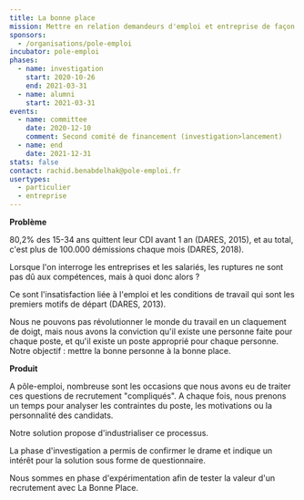 ```yaml
---
title: La bonne place
mission: Mettre en relation demandeurs d'emploi et entreprise de façon à ce que cela dure
sponsors:
  - /organisations/pole-emploi
incubator: pole-emploi
phases:
  - name: investigation
    start: 2020-10-26
    end: 2021-03-31
  - name: alumni
    start: 2021-03-31
events:
  - name: committee
    date: 2020-12-10
    comment: Second comité de financement (investigation>lancement)
  - name: end
    date: 2021-12-31
stats: false
contact: rachid.benabdelhak@pole-emploi.fr
usertypes:
  - particulier
  - entreprise
---
```

**Problème**
 
80,2% des 15-34 ans quittent leur CDI avant 1 an (DARES, 2015), et au total, c'est plus de 100.000 démissions chaque mois (DARES, 2018).
 
Lorsque l'on interroge les entreprises et les salariés, les ruptures ne sont pas dû aux compétences, mais à quoi donc alors ?
 
Ce sont l'insatisfaction liée à l'emploi et les conditions de travail qui sont les premiers motifs de départ (DARES, 2013).
 
Nous ne pouvons pas révolutionner le monde du travail en un claquement de doigt, mais nous avons la conviction qu'il existe une personne faite pour chaque poste, et qu'il existe un poste approprié pour chaque personne. Notre objectif : mettre la bonne personne à la bonne place.
 
**Produit**
 
A pôle-emploi, nombreuse sont les occasions que nous avons eu de traiter ces questions de recrutement "compliqués". A chaque fois, nous prenons un temps pour analyser les contraintes du poste, les motivations ou la personnalité des candidats.
 
Notre solution propose d'industrialiser ce processus.
 
La phase d'investigation a permis de confirmer le drame et indique un intérêt pour la solution sous forme de questionnaire.
 
Nous sommes en phase d'expérimentation afin de tester la valeur d'un recrutement avec La Bonne Place.
